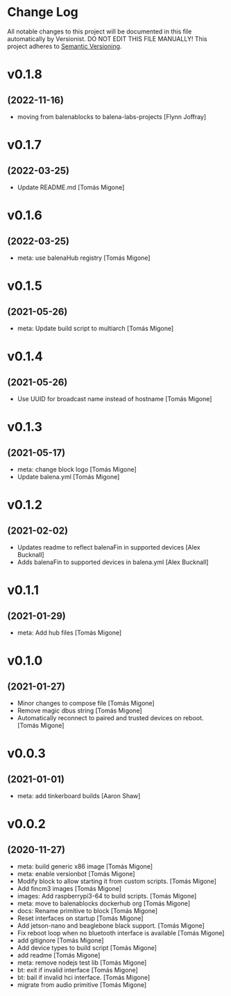 # Change Log

All notable changes to this project will be documented in this file
automatically by Versionist. DO NOT EDIT THIS FILE MANUALLY!
This project adheres to [Semantic Versioning](http://semver.org/).

# v0.1.8
## (2022-11-16)

* moving from balenablocks to balena-labs-projects [Flynn Joffray]

# v0.1.7
## (2022-03-25)

* Update README.md [Tomás Migone]

# v0.1.6
## (2022-03-25)

* meta: use balenaHub registry [Tomás Migone]

# v0.1.5
## (2021-05-26)

* meta: Update build script to multiarch [Tomás Migone]

# v0.1.4
## (2021-05-26)

* Use UUID for broadcast name instead of hostname [Tomás Migone]

# v0.1.3
## (2021-05-17)

* meta: change block logo [Tomás Migone]
* Update balena.yml [Tomás Migone]

# v0.1.2
## (2021-02-02)

* Updates readme to reflect balenaFin in supported devices [Alex Bucknall]
* Adds balenaFin to supported devices in balena.yml [Alex Bucknall]

# v0.1.1
## (2021-01-29)

* meta: Add hub files [Tomás Migone]

# v0.1.0
## (2021-01-27)

* Minor changes to compose file [Tomás Migone]
* Remove magic dbus string [Tomás Migone]
* Automatically reconnect to paired and trusted devices on reboot. [Tomás Migone]

# v0.0.3
## (2021-01-01)

* meta: add tinkerboard builds [Aaron Shaw]

# v0.0.2
## (2020-11-27)

* meta: build generic x86 image [Tomás Migone]
* meta: enable versionbot [Tomás Migone]
* Modify block to allow starting it from custom scripts. [Tomás Migone]
* Add fincm3 images [Tomás Migone]
* images: Add raspberrypi3-64 to build scripts. [Tomás Migone]
* meta: move to balenablocks dockerhub org [Tomás Migone]
* docs: Rename primitive to block [Tomás Migone]
* Reset interfaces on startup [Tomás Migone]
* Add jetson-nano and beaglebone black support. [Tomás Migone]
* Fix reboot loop when no bluetooth interface is available [Tomás Migone]
* add gitignore [Tomás Migone]
* Add device types to build script [Tomás Migone]
* add readme [Tomás Migone]
* meta: remove nodejs test lib [Tomás Migone]
* bt: exit if invalid interface [Tomás Migone]
* bt: bail if invalid hci interface. [Tomás Migone]
* migrate from audio primitive [Tomás Migone]
